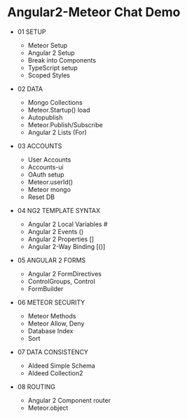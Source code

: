 # Angular2-Meteor Chat Demo

* 01 SETUP
     - Meteor Setup
     - Angular 2 Setup
     - Break into Components
     - TypeScript setup
     - Scoped Styles
     
* 02 DATA
     - Mongo Collections
     - Meteor.Startup() load
     - Autopublish
     - Meteor.Publish/Subscribe
     - Angular 2 Lists (For)
     
* 03 ACCOUNTS
     - User Accounts
     - Accounts-ui
     - OAuth setup
     - Meteor.userId()
     - Meteor mongo
     - Reset DB
     
* 04 NG2 TEMPLATE SYNTAX
     - Angular 2 Local Variables #
     - Angular 2 Events ()
     - Angular 2 Properties []
     - Angular 2-Way Binding [()]

* 05 ANGULAR 2 FORMS
    - Angular 2 FormDirectives
    - ControlGroups, Control
    - FormBuilder

* 06 METEOR SECURITY
     - Meteor Methods
     - Meteor Allow, Deny
     - Database Index
     - Sort
     
* 07 DATA CONSISTENCY
    - Aldeed Simple Schema
    - Aldeed Collection2

* 08 ROUTING
     - Angular 2 Component router
     - Meteor.object